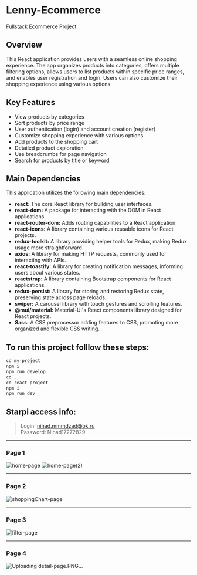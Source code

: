 # Lenny-Ecommerce
Fullstack Ecommerce Project
## Overview
This React application provides users with a seamless online shopping experience. The app organizes products into categories, offers multiple filtering options, allows users to list products within specific price ranges, and enables user registration and login. Users can also customize their shopping experience using various options.

## Key Features
- View products by categories
- Sort products by price range
- User authentication (login) and account creation (register)
- Customize shopping experience with various options
- Add products to the shopping cart
- Detailed product exploration
- Use breadcrumbs for page navigation
- Search for products by title or keyword

## Main Dependencies

This application utilizes the following main dependencies:
- **react:** The core React library for building user interfaces.
- **react-dom:** A package for interacting with the DOM in React applications.
- **react-router-dom:** Adds routing capabilities to a React application.
- **react-icons:** A library containing various reusable icons for React projects.
- **redux-toolkit:** A library providing helper tools for Redux, making Redux usage more straightforward.
- **axios:** A library for making HTTP requests, commonly used for interacting with APIs.
- **react-toastify:** A library for creating notification messages, informing users about various states.
- **reactstrap:** A library containing Bootstrap components for React applications.
- **redux-persist:** A library for storing and restoring Redux state, preserving state across page reloads.
- **swiper:** A carousel library with touch gestures and scrolling features.
- **@mui/material:** Material-UI's React components library designed for React projects.
- **Sass:** A CSS preprocessor adding features to CSS, promoting more organized and flexible CSS writing.

## To run this project folllow these steps:
```js
cd my-project
npm i
npm run develop
cd ..
cd react-project
npm i
npm run dev
```

## Starpi access info:

> Login: nihad.mmmdzad@bk.ru <br>
> Password: Nihad17272829

------
### Page 1
![home-page](https://github.com/Nihad-memmedzade/Lenny-Ecommerce/assets/145061906/763aed10-6826-457e-9d5d-3f492619959e)
![home-page(2)](https://github.com/Nihad-memmedzade/Lenny-Ecommerce/assets/145061906/7db92a1d-f754-4eaf-9b44-219a1fad2337)

---
### Page 2
![shoppingChart-page](https://github.com/Nihad-memmedzade/Lenny-Ecommerce/assets/145061906/4f0ef0de-4a14-4711-9db1-934ed8bf033b)

---
### Page 3
![filter-page](https://github.com/Nihad-memmedzade/Lenny-Ecommerce/assets/145061906/cef0e38e-006f-4ef8-8a99-c6b9305e3895)

---
### Page 4

![Uploading detail-page.PNG…]()

